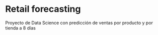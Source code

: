 # Retail forecasting
 Proyecto de Data Science con predicción de ventas por producto y por tienda a 8 días

